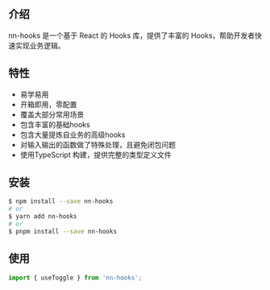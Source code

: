 ## 介绍

nn-hooks 是一个基于 React 的 Hooks 库，提供了丰富的 Hooks，帮助开发者快速实现业务逻辑。

## 特性

- 易学易用
- 开箱即用，零配置
- 覆盖大部分常用场景
- 包含丰富的基础hooks
- 包含大量提炼自业务的高级hooks
- 对输入输出的函数做了特殊处理，且避免闭包问题
- 使用TypeScript 构建，提供完整的类型定义文件

## 安装

```bash
$ npm install --save nn-hooks
# or
$ yarn add nn-hooks
# or
$ pnpm install --save nn-hooks
```

## 使用

```ts
import { useToggle } from 'nn-hooks';
```

